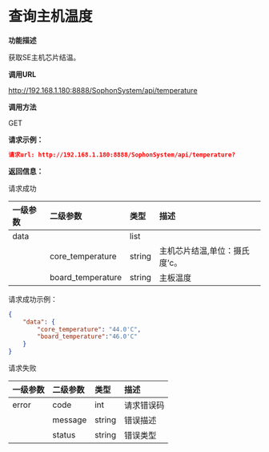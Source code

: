 # 查询主机温度 #

**功能描述**

获取SE主机芯片结温。

**调用URL**

http://192.168.1.180:8888/SophonSystem/api/temperature

**调用方法**

GET

**请求示例：**

```json
请求url: http://192.168.1.180:8888/SophonSystem/api/temperature?
```

**返回信息：**

请求成功

| 一级参数 | 二级参数          | 类型   | 描述                          |
| :------- | :---------------- | :----- | :---------------------------- |
| data     |                   | list   |                               |
|          | core_temperature  | string | 主机芯片结温,单位：摄氏度’c。 |
|          | board_temperature | string | 主板温度                      |

请求成功示例：

```json
{
    "data": {
        "core_temperature": "44.0'C",
        "board_temperature":"46.0'C"
    }
}
```

请求失败

| 一级参数 | 二级参数 | 类型   | 描述       |
| :------- | :------- | :----- | :--------- |
| error    | code     | int    | 请求错误码 |
|          | message  | string | 错误描述   |
|          | status   | string | 错误类型   |

​    

